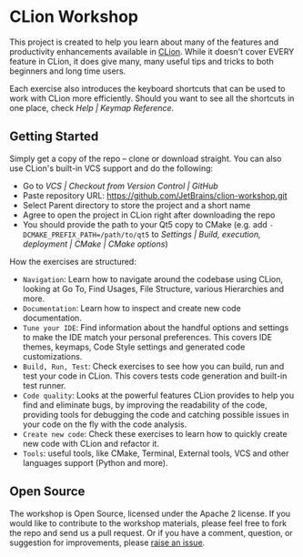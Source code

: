 # CLion Workshop

This project is created to help you learn about many of the features and productivity enhancements available in [CLion](https://jetbrains.com/clion). While it doesn't cover EVERY feature in CLion, it does give many, many useful tips and tricks to both beginners and long time users.

Each exercise also introduces the keyboard shortcuts that can be used to work with CLion more efficiently. Should you want to see all the shortcuts in one place, check _Help | Keymap Reference_.

## Getting Started

Simply get a copy of the repo – clone or download straight. You can also use CLion's built-in VCS support and do the following:
* Go to _VCS | Checkout from Version Control | GitHub_
* Paste repository URL: https://github.com/JetBrains/clion-workshop.git
* Select Parent directory to store the project and a short name
* Agree to open the project in CLion right after downloading the repo
* You should provide the path to your Qt5 copy to CMake (e.g. add `-DCMAKE_PREFIX_PATH=/path/to/qt5` to _Settings | Build, execution, deployment | CMake | CMake options_) 

How the exercises are structured:

* `Navigation`: Learn how to navigate around the codebase using CLion, looking at Go To, Find Usages, File Structure, various Hierarchies and more.
* `Documentation`: Learn how to inspect and create new code documentation.
* `Tune your IDE`: Find information about the handful options and settings to make the IDE match your personal preferences. This covers IDE themes, keymaps, Code Style settings and generated code customizations.
* `Build, Run, Test`: Check exercises to see how you can build, run and test your code in CLion. This covers tests code generation and built-in test runner.
* `Code quality`: Looks at the powerful features CLion provides to help you find and eliminate bugs, by improving the readability of the code, providing  tools for debugging the code and catching possible issues in your code on the fly with the code analysis.
* `Create new code`: Check these exercises to learn how to quickly create new code with CLion and refactor it.
* `Tools`: useful tools, like CMake, Terminal, External tools, VCS and other languages support (Python and more).

## Open Source

The workshop is Open Source, licensed under the Apache 2 license. If you would like to contribute to the workshop materials, please feel free to fork the repo and send us a pull request. Or if you have a comment, question, or suggestion for improvements, please [raise an issue](https://github.com/JetBrains/clion-workshop/issues).
